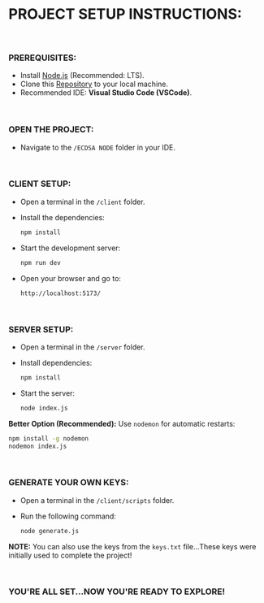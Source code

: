 # PROJECT SETUP INSTRUCTIONS:

<br>

### PREREQUISITES:

- Install [Node.js](https://nodejs.org/en) (Recommended: LTS).
- Clone this [Repository](https://github.com/cwrzuhayeem/Alchemy-University) to your local machine.
- Recommended IDE: **Visual Studio Code (VSCode)**.

<br>

### OPEN THE PROJECT:

- Navigate to the `/ECDSA NODE` folder in your IDE.

<br>

### CLIENT SETUP:

- Open a terminal in the `/client` folder.
- Install the dependencies:

   ```bash
   npm install
   ```
- Start the development server:

   ```bash
   npm run dev
   ```
- Open your browser and go to:

   ```
   http://localhost:5173/
   ```

<br>

### SERVER SETUP:

- Open a terminal in the `/server` folder.
- Install dependencies:

   ```bash
   npm install
   ```
- Start the server:

   ```bash
   node index.js
   ```
**Better Option (Recommended):** Use `nodemon` for automatic restarts:

```bash
npm install -g nodemon
nodemon index.js
```

<br>

### GENERATE YOUR OWN KEYS:

- Open a terminal in the `/client/scripts` folder.
- Run the following command:

   ```bash
   node generate.js
   ```
**NOTE:** You can also use the keys from the `keys.txt` file...These keys were initially used to complete the project!

<br>

### YOU'RE ALL SET...NOW YOU'RE READY TO EXPLORE!
